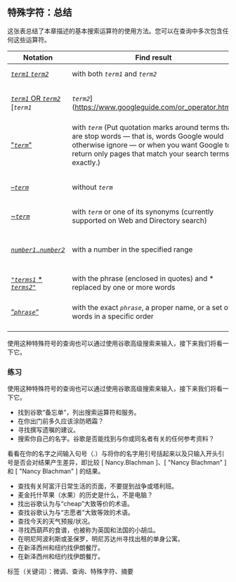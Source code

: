 ## 特殊字符：总结

这张表总结了本章描述的基本搜索运算符的使用方法。您可以在查询中多次包含任何这些运算符。

| Notation                                                     | Find result                                                  | Example                                                      |
| ------------------------------------------------------------ | ------------------------------------------------------------ | ------------------------------------------------------------ |
| [*`term1`* *`term2`*](https://www.googleguide.com/interpreting_queries.html#AND) | with both *`term1`* and *`term2`*                            | [ [carry-on luggage](https://www.google.com/search?q=carry-on+luggage) ] |
| [*`term1`* OR *`term2`*](https://www.googleguide.com/or_operator.html) [*`term1`* | *`term2`*](https://www.googleguide.com/or_operator.html) | with either *`term1`* or *`term2`* or both                   | [ [Tahiti OR Hawaii](https://www.google.com/search?q=Tahiti+OR+Hawaii) ]<br/>[ [Tahiti ](https://www.google.com/search?q=Tahiti+)] |
| ["*`term`*"](https://www.googleguide.com/quote_operator.html) | with *`term`* (Put quotation marks around terms that are stop words — that is, words Google would otherwise ignore — or when you want Google to return only pages that match your search terms exactly.) | [ ["i" spy](https://www.google.com/search?q="i"+spy) ]       |
| [–*`term`*](https://www.googleguide.com/minus_operator.html) | without *`term`*                                             | [ [twins minnesota –baseball](https://www.google.com/search?q=twins+minnesota+-baseball) ] |
| [~*`term`*](https://www.googleguide.com/synonym_operator.html) | with *`term`* or one of its synonyms (currently supported on Web and Directory search) | [ [google ~guide](https://www.google.com/search?q=google+~guide) ] |
| [*`number1`*..*`number2`*](https://www.googleguide.com/number_range.html) | with a number in the specified range                         | [ [recumbent bicycle $250..$1000](https://www.google.com/search?q=recumbent+bicycle+$250..$1000) ] |
| [`"`*`terms1`* * *`terms2`*`"`](https://www.googleguide.com/wildcard_operator.html) | with the phrase (enclosed in quotes) and * replaced by one or more words | [ [“Google * my life”](https://www.google.com/search?q="Google+*+my+life") ] |
| [“*`phrase`*“ ](https://www.googleguide.com/quoted_phrases.html) | with the exact *`phrase`*, a proper name, or a set of words in a specific order | [ [“I have a dream”](https://www.google.com/search?q="I+have+a+dream") ]<br/>[ [“Rio de Janeiro”](https://www.google.com/search?q="Rio+de+Janeiro") ] |

使用这种特殊符号的查询也可以通过使用谷歌高级搜索来输入，接下来我们将看一下它。

### 练习

使用这种特殊符号的查询也可以通过使用谷歌高级搜索来输入，接下来我们将看一下它。

- 找到谷歌“备忘单”，列出搜索运算符和服务。
- 在你出门前多久应该涂防晒霜？
- 寻找撰写遗嘱的建议。
- 搜索你自己的名字。谷歌是否能找到与你或同名者有关的任何参考资料？

​		看看在你的名字之间输入句号（.）与将你的名字用引号括起来以及只输入开头引号是否会对结果产生差异，即比较 [ Nancy.Blachman ]、[ "Nancy Blachman" ] 和 [ "Nancy Blachman" ] 的结果。

- 查找有关阿富汗日常生活的页面，不要提到战争或塔利班。
- 麦金托什苹果（水果）的历史是什么，不是电脑？
- 找出谷歌认为与“cheap”大致等价的术语。
- 查找谷歌认为与“志愿者”大致等效的术语。
- 查找今天的天气预报/状况。
- 寻找西葫芦的食谱，也被称为英国和法国的小胡瓜。
- 在明尼阿波利斯或圣保罗，明尼苏达州寻找出租的单身公寓。
- 在新泽西州和纽约找伊朗餐厅。
- 在新泽西州和纽约找伊朗餐厅。



标签（关键词）：微调、查询、特殊字符、摘要